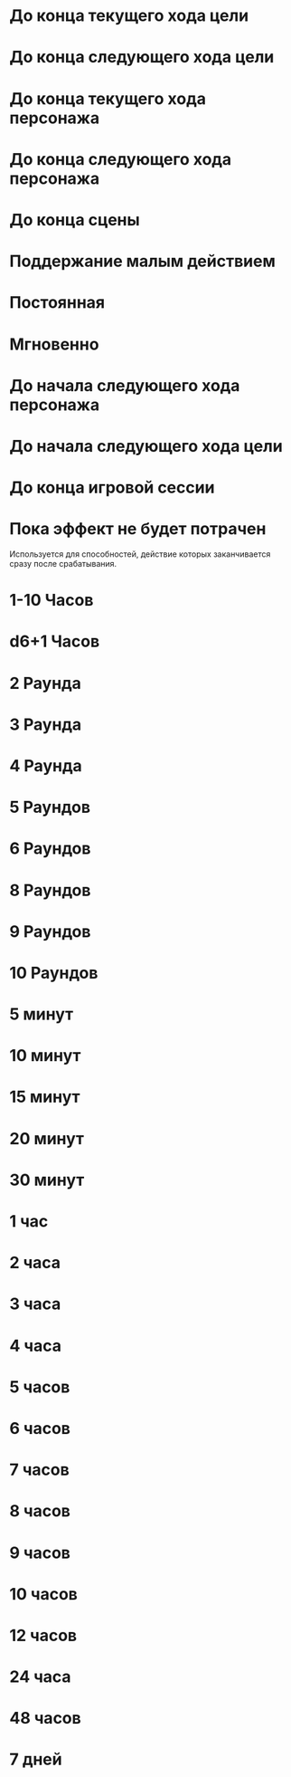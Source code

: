 # До конца текущего хода цели

# До конца следующего хода цели

# До конца текущего хода персонажа

# До конца следующего хода персонажа

# До конца сцены

# Поддержание малым действием

# Постоянная

# Мгновенно

# До начала следующего хода персонажа

# До начала следующего хода цели

# До конца игровой сессии

# Пока эффект не будет потрачен

Используется для способностей, действие которых заканчивается сразу после срабатывания. 

# 1-10 Часов

# d6+1 Часов

# 2 Раунда

# 3 Раунда

# 4 Раунда

# 5 Раундов

# 6 Раундов

# 8 Раундов

# 9 Раундов

# 10 Раундов

# 5 минут

# 10 минут

# 15 минут

# 20 минут

# 30 минут

# 1 час

# 2 часа

# 3 часа

# 4 часа

# 5 часов

# 6 часов

# 7 часов

# 8 часов

# 9 часов

# 10 часов

# 12 часов

# 24 часа

# 48 часов

# 7 дней

